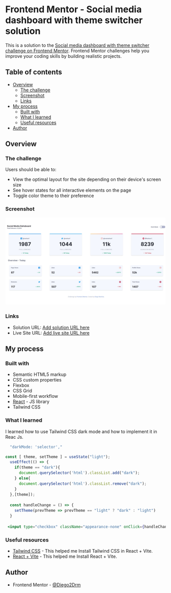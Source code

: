 # Frontend Mentor - Social media dashboard with theme switcher solution

This is a solution to the [Social media dashboard with theme switcher challenge on Frontend Mentor](https://www.frontendmentor.io/challenges/social-media-dashboard-with-theme-switcher-6oY8ozp_H). Frontend Mentor challenges help you improve your coding skills by building realistic projects. 

## Table of contents

- [Overview](#overview)
  - [The challenge](#the-challenge)
  - [Screenshot](#screenshot)
  - [Links](#links)
- [My process](#my-process)
  - [Built with](#built-with)
  - [What I learned](#what-i-learned)
  - [Useful resources](#useful-resources)
- [Author](#author)


## Overview

### The challenge

Users should be able to:

- View the optimal layout for the site depending on their device's screen size
- See hover states for all interactive elements on the page
- Toggle color theme to their preference

### Screenshot

![](./src/assets/screenshot.jpg)

### Links

- Solution URL: [Add solution URL here](https://github.com/Diego2Drm/social-media-theme-switcher)
- Live Site URL: [Add live site URL here](https://your-live-site-url.com)

## My process

### Built with

- Semantic HTML5 markup
- CSS custom properties
- Flexbox
- CSS Grid
- Mobile-first workflow
- [React](https://reactjs.org/) - JS library
- Tailwind CSS

### What I learned

I learned how to use Tailwind CSS dark mode and how to implement it in Reac Js.


```tailwind.config.js
  "darkMode: 'selector',"
```
```jsx
const [ theme, setTheme ] = useState("light");
  useEffect(() => {
    if(theme == "dark"){
      document.querySelector('html').classList.add("dark");
    } else{
      document.querySelector('html').classList.remove("dark");
    }
  },[theme]);

  const handleChange = () => {
    setTheme(prevTheme => prevTheme == "light" ? "dark" : "light")
  }

 <input type="checkbox" className="appearance-none" onClick={handleChange}/>

```

### Useful resources

- [Tailwind CSS](https://tailwindcss.com/docs/guides/vite) - This helped me Install Tailwind CSS in React + Vite.
- [ React + Vite](https://vitejs.dev/guide/) - This helped me Install React + Vite.

## Author

- Frontend Mentor - [@Diego2Drm](https://www.frontendmentor.io/profile/Diego2Drm)

